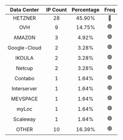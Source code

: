 | Data Center | IP Count | Percentage | Freq |
|:------------:|:--------:|:-----------:|:-----:|
| HETZNER | 28 | 45.90% | 🔴 |
| OVH | 9 | 14.75% | 🟢 |
| AMAZON | 3 | 4.92% | 🟢 |
| Google-Cloud | 2 | 3.28% | 🟢 |
| IKOULA | 2 | 3.28% | 🟢 |
| Netcup | 2 | 3.28% | 🟢 |
| Contabo | 1 | 1.64% | 🟢 |
| Interserver | 1 | 1.64% | 🟢 |
| MEVSPACE | 1 | 1.64% | 🟢 |
| myLoc | 1 | 1.64% | 🟢 |
| Scaleway | 1 | 1.64% | 🟢 |
| OTHER | 10 | 16.39% | 🟢 |